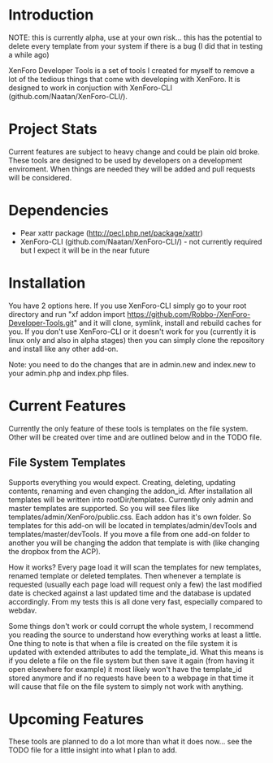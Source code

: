 # Introduction

NOTE: this is currently alpha, use at your own risk... this has the potential to delete every template from your system if there is a bug (I did that in testing a while ago)

XenForo Developer Tools is a set of tools I created for myself to remove a lot of the tedious things that come with developing with XenForo. It is designed to work in conjuction with XenForo-CLI (github.com/Naatan/XenForo-CLI/). 

# Project Stats

Current features are subject to heavy change and could be plain old broke. These tools are designed to be used by developers on a development enviroment. When things are needed they will be added and pull requests will be considered.

# Dependencies

* Pear xattr package (http://pecl.php.net/package/xattr)
* XenForo-CLI (github.com/Naatan/XenForo-CLI/) - not currently required but I expect it will be in the near future

# Installation

You have 2 options here. If you use XenForo-CLI simply go to your root directory and run "xf addon import https://github.com/Robbo-/XenForo-Developer-Tools.git" and it will clone, symlink, install and rebuild caches for you. If you don't use XenForo-CLI or it doesn't work for you (currently it is linux only and also in alpha stages) then you can simply clone the repository and install like any other add-on. 

Note: you need to do the changes that are in admin.new and index.new to your admin.php and index.php files. 

# Current Features

Currently the only feature of these tools is templates on the file system. Other will be created over time and are outlined below and in the TODO file.

## File System Templates

Supports everything you would expect. Creating, deleting, updating contents, renaming and even changing the addon_id. After installation all templates will be written into rootDir/templates. Currently only admin and master templates are supported. So you will see files like templates/admin/XenForo/public.css. Each addon has it's own folder. So templates for this add-on will be located in templates/admin/devTools and templates/master/devTools. If you move a file from one add-on folder to another you will be changing the addon that template is with (like changing the dropbox from the ACP).

How it works? Every page load it will scan the templates for new templates, renamed template or deleted templates. Then whenever a template is requested (usually each page load will request only a few) the last modified date is checked against a last updated time and the database is updated accordingly. From my tests this is all done very fast, especially compared to webdav. 

Some things don't work or could corrupt the whole system, I recommend you reading the source to understand how everything works at least a little. One thing to note is that when a file is created on the file system it is updated with extended attributes to add the template_id. What this means is if you delete a file on the file system but then save it again (from having it open elsewhere for example) it most likely won't have the template_id stored anymore and if no requests have been to a webpage in that time it will cause that file on the file system to simply not work with anything.

# Upcoming Features

These tools are planned to do a lot more than what it does now... see the TODO file for a little insight into what I plan to add.
